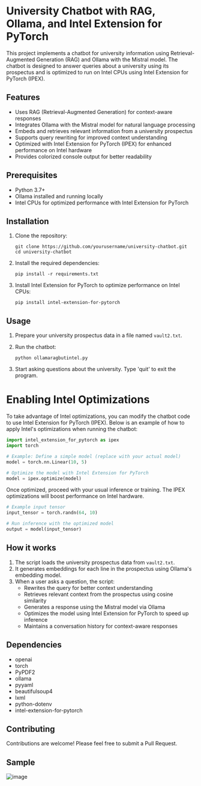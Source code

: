 # University Chatbot with RAG, Ollama, and Intel Extension for PyTorch

This project implements a chatbot for university information using Retrieval-Augmented Generation (RAG) and Ollama with the Mistral model. The chatbot is designed to answer queries about a university using its prospectus and is optimized to run on Intel CPUs using Intel Extension for PyTorch (IPEX).

## Features

- Uses RAG (Retrieval-Augmented Generation) for context-aware responses
- Integrates Ollama with the Mistral model for natural language processing
- Embeds and retrieves relevant information from a university prospectus
- Supports query rewriting for improved context understanding
- Optimized with Intel Extension for PyTorch (IPEX) for enhanced performance on Intel hardware
- Provides colorized console output for better readability

## Prerequisites

- Python 3.7+
- Ollama installed and running locally
- Intel CPUs for optimized performance with Intel Extension for PyTorch

## Installation

1. Clone the repository:
   ```
   git clone https://github.com/yourusername/university-chatbot.git
   cd university-chatbot
   ```

2. Install the required dependencies:
   ```
   pip install -r requirements.txt
   ```
3. Install Intel Extension for PyTorch to optimize performance on Intel CPUs:
   ```
   pip install intel-extension-for-pytorch
   ```

## Usage

1. Prepare your university prospectus data in a file named `vault2.txt`.

2. Run the chatbot:
   ```
   python ollamaragbutintel.py
   ```
3. Start asking questions about the university. Type 'quit' to exit the program.

# Enabling Intel Optimizations
To take advantage of Intel optimizations, you can modify the chatbot code to use Intel Extension for PyTorch (IPEX). Below is an example of how to apply Intel's optimizations when running the chatbot:
```python
import intel_extension_for_pytorch as ipex
import torch

# Example: Define a simple model (replace with your actual model)
model = torch.nn.Linear(10, 5)

# Optimize the model with Intel Extension for PyTorch
model = ipex.optimize(model)
```
Once optimized, proceed with your usual inference or training. The IPEX optimizations will boost performance on Intel hardware.
```python
# Example input tensor
input_tensor = torch.randn(64, 10)

# Run inference with the optimized model
output = model(input_tensor)
```

## How it works

1. The script loads the university prospectus data from `vault2.txt`.
2. It generates embeddings for each line in the prospectus using Ollama's embedding model.
3. When a user asks a question, the script:
   - Rewrites the query for better context understanding
   - Retrieves relevant context from the prospectus using cosine similarity
   - Generates a response using the Mistral model via Ollama
   - Optimizes the model using Intel Extension for PyTorch to speed up inference
   - Maintains a conversation history for context-aware responses

## Dependencies

- openai
- torch
- PyPDF2
- ollama
- pyyaml
- beautifulsoup4
- lxml
- python-dotenv
- intel-extension-for-pytorch

## Contributing

Contributions are welcome! Please feel free to submit a Pull Request.

## Sample
![image](https://github.com/user-attachments/assets/8adb6fba-2c97-4bb4-8a15-3a6c481919dd)


